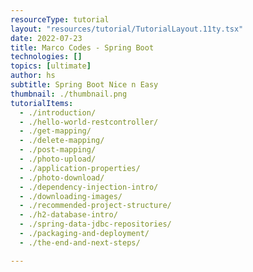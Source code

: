 ```yaml
---
resourceType: tutorial
layout: "resources/tutorial/TutorialLayout.11ty.tsx"
date: 2022-07-23
title: Marco Codes - Spring Boot
technologies: []
topics: [ultimate]
author: hs
subtitle: Spring Boot Nice n Easy
thumbnail: ./thumbnail.png
tutorialItems:
  - ./introduction/
  - ./hello-world-restcontroller/
  - ./get-mapping/
  - ./delete-mapping/
  - ./post-mapping/
  - ./photo-upload/
  - ./application-properties/
  - ./photo-download/
  - ./dependency-injection-intro/
  - ./downloading-images/
  - ./recommended-project-structure/
  - ./h2-database-intro/
  - ./spring-data-jdbc-repositories/
  - ./packaging-and-deployment/
  - ./the-end-and-next-steps/

---
```

